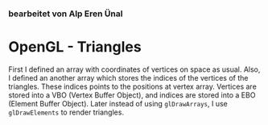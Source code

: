 ### bearbeitet von Alp Eren Ünal

# OpenGL - Triangles

First I defined an array with coordinates of vertices on space as usual.
Also, I defined an another array which stores the indices of the vertices of the triangles.
These indices points to the positions at vertex array.
Vertices are stored into a VBO (Vertex Buffer Object), and indices are stored into a EBO (Element Buffer Object).
Later instead of using `glDrawArrays`, I use `glDrawElements` to render triangles.
